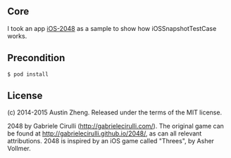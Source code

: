 Core
------------

I took an app [iOS-2048](https://github.com/austinzheng/iOS-2048) as a sample to show how iOSSnapshotTestCase works.

Precondition
------------

    $ pod install

License
-------
(c) 2014-2015 Austin Zheng. Released under the terms of the MIT license.

2048 by Gabriele Cirulli (http://gabrielecirulli.com/). The original game can be found at http://gabrielecirulli.github.io/2048/, as can all relevant attributions. 2048 is inspired by an iOS game called "Threes", by Asher Vollmer.

